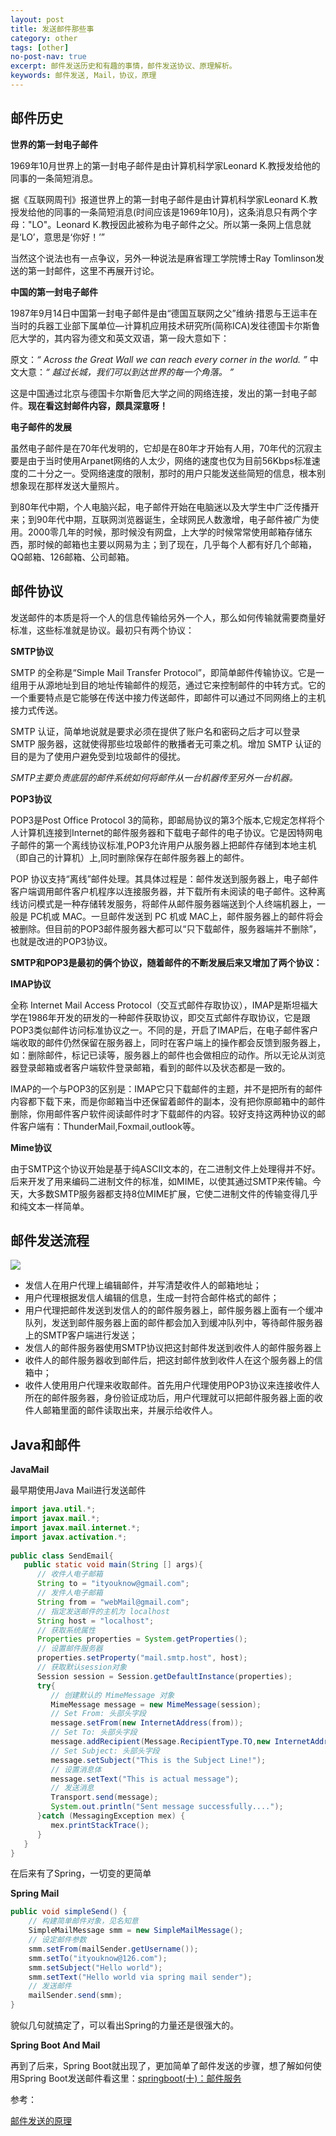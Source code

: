 ```yaml
---
layout: post
title: 发送邮件那些事
category: other
tags: [other]
no-post-nav: true
excerpt: 邮件发送历史和有趣的事情，邮件发送协议、原理解析。
keywords: 邮件发送, Mail，协议，原理
---
```


## 邮件历史

**世界的第一封电子邮件**

1969年10月世界上的第一封电子邮件是由计算机科学家Leonard K.教授发给他的同事的一条简短消息。

据《互联网周刊》报道世界上的第一封电子邮件是由计算机科学家Leonard K.教授发给他的同事的一条简短消息(时间应该是1969年10月)，这条消息只有两个字母："LO"。Leonard K.教授因此被称为电子邮件之父。所以第一条网上信息就是‘LO’，意思是‘你好！’”

当然这个说法也有一点争议，另外一种说法是麻省理工学院博士Ray Tomlinson发送的第一封邮件，这里不再展开讨论。


**中国的第一封电子邮件**

1987年9月14日中国第一封电子邮件是由“德国互联网之父”维纳·措恩与王运丰在当时的兵器工业部下属单位—计算机应用技术研究所(简称ICA)发往德国卡尔斯鲁厄大学的，其内容为德文和英文双语，第一段大意如下：

原文：*“	Across the Great Wall we can reach every corner in the world.	”*
中文大意：*“	越过长城，我们可以到达世界的每一个角落。	”*

这是中国通过北京与德国卡尔斯鲁厄大学之间的网络连接，发出的第一封电子邮件。**现在看这封邮件内容，颇具深意呀！**


**电子邮件的发展**

虽然电子邮件是在70年代发明的，它却是在80年才开始有人用，70年代的沉寂主要是由于当时使用Arpanet网络的人太少，网络的速度也仅为目前56Kbps标准速度的二十分之一。受网络速度的限制，那时的用户只能发送些简短的信息，根本别想象现在那样发送大量照片。

到80年代中期，个人电脑兴起，电子邮件开始在电脑迷以及大学生中广泛传播开来；到90年代中期，互联网浏览器诞生，全球网民人数激增，电子邮件被广为使用。2000零几年的时候，那时候没有网盘，上大学的时候常常使用邮箱存储东西，那时候的邮箱也主要以网易为主；到了现在，几乎每个人都有好几个邮箱，QQ邮箱、126邮箱、公司邮箱。

## 邮件协议

发送邮件的本质是将一个人的信息传输给另外一个人，那么如何传输就需要商量好标准，这些标准就是协议。最初只有两个协议：

**SMTP协议**

SMTP 的全称是“Simple Mail Transfer Protocol”，即简单邮件传输协议。它是一组用于从源地址到目的地址传输邮件的规范，通过它来控制邮件的中转方式。它的一个重要特点是它能够在传送中接力传送邮件，即邮件可以通过不同网络上的主机接力式传送。

SMTP 认证，简单地说就是要求必须在提供了账户名和密码之后才可以登录 SMTP 服务器，这就使得那些垃圾邮件的散播者无可乘之机。增加 SMTP 认证的目的是为了使用户避免受到垃圾邮件的侵扰。

*SMTP主要负责底层的邮件系统如何将邮件从一台机器传至另外一台机器。*

**POP3协议**

POP3是Post Office Protocol 3的简称，即邮局协议的第3个版本,它规定怎样将个人计算机连接到Internet的邮件服务器和下载电子邮件的电子协议。它是因特网电子邮件的第一个离线协议标准,POP3允许用户从服务器上把邮件存储到本地主机（即自己的计算机）上,同时删除保存在邮件服务器上的邮件。

POP 协议支持“离线”邮件处理。其具体过程是：邮件发送到服务器上，电子邮件客户端调用邮件客户机程序以连接服务器，并下载所有未阅读的电子邮件。这种离线访问模式是一种存储转发服务，将邮件从邮件服务器端送到个人终端机器上，一般是 PC机或 MAC。一旦邮件发送到 PC 机或 MAC上，邮件服务器上的邮件将会被删除。但目前的POP3邮件服务器大都可以“只下载邮件，服务器端并不删除”，也就是改进的POP3协议。

**SMTP和POP3是最初的俩个协议，随着邮件的不断发展后来又增加了两个协议：**

**IMAP协议**

全称  Internet Mail Access Protocol（交互式邮件存取协议），IMAP是斯坦福大学在1986年开发的研发的一种邮件获取协议，即交互式邮件存取协议，它是跟POP3类似邮件访问标准协议之一。不同的是，开启了IMAP后，在电子邮件客户端收取的邮件仍然保留在服务器上，同时在客户端上的操作都会反馈到服务器上，如：删除邮件，标记已读等，服务器上的邮件也会做相应的动作。所以无论从浏览器登录邮箱或者客户端软件登录邮箱，看到的邮件以及状态都是一致的。

IMAP的一个与POP3的区别是：IMAP它只下载邮件的主题，并不是把所有的邮件内容都下载下来，而是你邮箱当中还保留着邮件的副本，没有把你原邮箱中的邮件删除，你用邮件客户软件阅读邮件时才下载邮件的内容。较好支持这两种协议的邮件客户端有：ThunderMail,Foxmail,outlook等。

**Mime协议**

由于SMTP这个协议开始是基于纯ASCⅡ文本的，在二进制文件上处理得并不好。后来开发了用来编码二进制文件的标准，如MIME，以使其通过SMTP来传输。今天，大多数SMTP服务器都支持8位MIME扩展，它使二进制文件的传输变得几乎和纯文本一样简单。

## 邮件发送流程

![](http://www.yvantan.com/assets/images/2018/springboot/mail-process.png)


- 发信人在用户代理上编辑邮件，并写清楚收件人的邮箱地址；
- 用户代理根据发信人编辑的信息，生成一封符合邮件格式的邮件；
- 用户代理把邮件发送到发信人的的邮件服务器上，邮件服务器上面有一个缓冲队列，发送到邮件服务器上面的邮件都会加入到缓冲队列中，等待邮件服务器上的SMTP客户端进行发送；
- 发信人的邮件服务器使用SMTP协议把这封邮件发送到收件人的邮件服务器上
- 收件人的邮件服务器收到邮件后，把这封邮件放到收件人在这个服务器上的信箱中；
- 收件人使用用户代理来收取邮件。首先用户代理使用POP3协议来连接收件人所在的邮件服务器，身份验证成功后，用户代理就可以把邮件服务器上面的收件人邮箱里面的邮件读取出来，并展示给收件人。


## Java和邮件

**JavaMail**

最早期使用Java Mail进行发送邮件


``` java
import java.util.*;
import javax.mail.*;
import javax.mail.internet.*;
import javax.activation.*;
 
public class SendEmail{
   public static void main(String [] args){   
      // 收件人电子邮箱
      String to = "ityouknow@gmail.com";
      // 发件人电子邮箱
      String from = "webMail@gmail.com";
      // 指定发送邮件的主机为 localhost
      String host = "localhost";
      // 获取系统属性
      Properties properties = System.getProperties();
      // 设置邮件服务器
      properties.setProperty("mail.smtp.host", host);
      // 获取默认session对象
      Session session = Session.getDefaultInstance(properties);
      try{
         // 创建默认的 MimeMessage 对象
         MimeMessage message = new MimeMessage(session);
         // Set From: 头部头字段
         message.setFrom(new InternetAddress(from));
         // Set To: 头部头字段
         message.addRecipient(Message.RecipientType.TO,new InternetAddress(to));
         // Set Subject: 头部头字段
         message.setSubject("This is the Subject Line!");
         // 设置消息体
         message.setText("This is actual message");
         // 发送消息
         Transport.send(message);
         System.out.println("Sent message successfully....");
      }catch (MessagingException mex) {
         mex.printStackTrace();
      }
   }
}
```

在后来有了Spring，一切变的更简单

**Spring  Mail**

``` java
public void simpleSend() {
    // 构建简单邮件对象，见名知意
    SimpleMailMessage smm = new SimpleMailMessage();
    // 设定邮件参数
    smm.setFrom(mailSender.getUsername());
    smm.setTo("ityouknow@126.com");
    smm.setSubject("Hello world");
    smm.setText("Hello world via spring mail sender");
    // 发送邮件
    mailSender.send(smm);
}
```

貌似几句就搞定了，可以看出Spring的力量还是很强大的。

**Spring Boot And  Mail**

再到了后来，Spring Boot就出现了，更加简单了邮件发送的步骤，想了解如何使用Spring Boot发送邮件看这里：[springboot(十)：邮件服务](http://www.yvantan.com/springboot/2017/05/06/springboot-mail.html)

参考：

[邮件发送的原理](http://www.cnblogs.com/xiaoxiangfeizi/archive/2012/04/17/2453026.html) 
